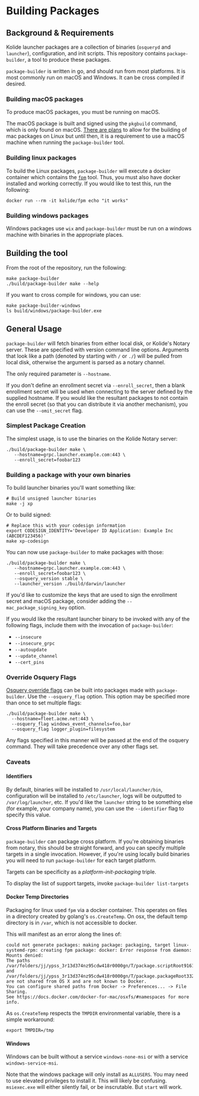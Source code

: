 # Building Packages

## Background & Requirements

Kolide launcher packages are a collection of binaries (`osqueryd` and
`launcher`), configuration, and init
scripts. This repository contains `package-builder`, a tool to produce
these packages.

`package-builder` is written in go, and should run from most
platforms. It is most commonly run on macOS and Windows. It can be
cross compiled if desired.

### Building macOS packages

To produce macOS packages, you must be running on macOS.

The macOS package is built and signed using the `pkgbuild` command,
which is only found on macOS. [There are
plans](https://github.com/kolide/launcher/issues/188) to allow for the
building of mac packages on Linux but until then, it is a requirement
to use a macOS machine when running the `package-builder` tool.

### Building linux packages

To build the Linux packages, `package-builder` will execute a docker
container which contains the
[`fpm`](https://github.com/jordansissel/fpm) tool. Thus, you must also
have docker installed and working correctly. If you would like to test
this, run the following:

```
docker run --rm -it kolide/fpm echo "it works"
```

### Building windows packages

Windows packages use `wix` and `package-builder` must be run on a
windows machine with binaries in the appropriate places.


## Building the tool

From the root of the repository, run the following:

``` shell
make package-builder
./build/package-builder make --help
```

If you want to cross compile for windows, you can use:

``` shell
make package-builder-windows
ls build/windows/package-builder.exe
```

## General Usage

`package-builder` will fetch binaries from either local disk, or
Kolide's Notary server. These are specified with version command line
options. Arguments that look like a path (denoted by starting with `/`
or `./`) will be pulled from local disk, otherwise the argument is
parsed as a notary channel.

The only required parameter is `--hostname`.

If you don't define an enrollment secret via `--enroll_secret`, then a
blank enrollment secret will be used when connecting to the server
defined by the supplied hostname. If you would like the resultant
packages to not contain the enroll secret (so that you can distribute
it via another mechanism), you can use the `--omit_secret` flag.

### Simplest Package Creation

The simplest usage, is to use the binaries on the Kolide Notary
server:

``` shell
./build/package-builder make \
   --hostname=grpc.launcher.example.com:443 \
   --enroll_secret=foobar123
```


### Building a package with your own binaries


To build launcher binaries you'll want something like:

```
# Build unsigned launcher binaries
make -j xp
```

Or to build signed:

```
# Replace this with your codesign information
export CODESIGN_IDENTITY='Developer ID Application: Example Inc (ABCDEF123456)'
make xp-codesign
```

You can now use `package-builder` to make packages with those:

```
./build/package-builder make \
   --hostname=grpc.launcher.example.com:443 \
   --enroll_secret=foobar123 \
   --osquery_version stable \
   --launcher_version ./build/darwin/launcher
```

If you'd like to customize the keys that are used to sign the
enrollment secret and macOS package, consider adding the
`--mac_package_signing_key` option.


If you would like the resultant launcher binary to be invoked with any
of the following flags, include them with the invocation of
`package-builder`:

- `--insecure`
- `--insecure_grpc`
- `--autoupdate`
- `--update_channel`
- `--cert_pins`

### Override Osquery Flags

[Osquery override flags](./launcher.md#override-osquery-flags) can be built into packages made with `package-builder`. Use the `--osquery_flag` option. This option may be specified more than once to set multiple flags:

```
./build/package-builder make \
  --hostname=fleet.acme.net:443 \
  --osquery_flag windows_event_channels=foo,bar
  --osquery_flag logger_plugin=filesystem
```

Any flags specified in this manner will be passed at the end of the osquery command. They will take precedence over any other flags set.

### Caveats

#### Identifiers

By default, binaries will be installed to `/usr/local/launcher/bin`,
configuration will be installed to `/etc/launcher`, logs will be
outputted to `/var/log/launcher`, etc. If you'd like the `launcher`
string to be something else (for example, your company name), you can
use the `--identifier` flag to specify this value.

#### Cross Platform Binaries and Targets

`package-builder` can package cross platform. If you're obtaining
binaries from notary, this should be straight forward, and you can
specify multiple targets in a single invocation.  However, if you're
using locally build binaries you will need to run `package-builder`
for each target platform.

Targets can be specificity as a _platform-init-packaging_ triple.

To display the list of support targets, invoke `package-builder list-targets`

#### Docker Temp Directories

Packaging for linux used `fpm` via a docker container. This operates
on files in a directory created by golang's `os.CreateTemp`. On osx,
the default temp directory is in `/var`, which is not accessible to
docker.

This will manifest as an error along the lines of:

``` shell
could not generate packages: making package: packaging, target linux-systemd-rpm: creating fpm package: docker: Error response from daemon: Mounts denied:
The paths /var/folders/jj/ypss_3r13d374nz95cdw418r0000gn/T/package.scriptRoot916184548 and /var/folders/jj/ypss_3r13d374nz95cdw418r0000gn/T/package.packageRoot332969561
are not shared from OS X and are not known to Docker.
You can configure shared paths from Docker -> Preferences... -> File Sharing.
See https://docs.docker.com/docker-for-mac/osxfs/#namespaces for more info.
```

As `os.CreateTemp` respects the `TMPDIR` environmental variable, there is a simple workaround:

``` shell
export TMPDIR=/tmp
```

#### Windows

Windows can be built without a service `windows-none-msi` or with a
service `windows-service-msi`.

Note that the windows package will only install as `ALLUSERS`. You may
need to use elevated privileges to install it. This will likely be
confusing. `msiexec.exe` will either silently fail, or be
inscrutable. But `start` will work.
